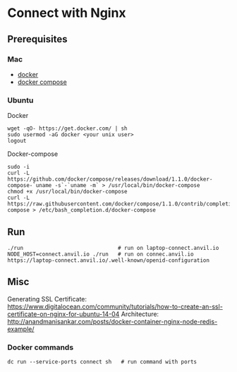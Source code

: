 # Connect with Nginx

## Prerequisites

### Mac

* [docker](https://docs.docker.com/installation/mac)
* [docker compose](https://docs.docker.com/compose/install)

### Ubuntu

Docker

    wget -qO- https://get.docker.com/ | sh
    sudo usermod -aG docker <your unix user>
    logout

Docker-compose

    sudo -i
    curl -L https://github.com/docker/compose/releases/download/1.1.0/docker-compose-`uname -s`-`uname -m` > /usr/local/bin/docker-compose
    chmod +x /usr/local/bin/docker-compose
    curl -L https://raw.githubusercontent.com/docker/compose/1.1.0/contrib/completion/bash/docker-compose > /etc/bash_completion.d/docker-compose

## Run

    ./run                              # run on laptop-connect.anvil.io
    NODE_HOST=connect.anvil.io ./run   # run on connec.anvil.io
    https://laptop-connect.anvil.io/.well-known/openid-configuration

## Misc

Generating SSL Certificate: https://www.digitalocean.com/community/tutorials/how-to-create-an-ssl-certificate-on-nginx-for-ubuntu-14-04
Architecture: http://anandmanisankar.com/posts/docker-container-nginx-node-redis-example/

### Docker commands

    dc run --service-ports connect sh   # run command with ports
